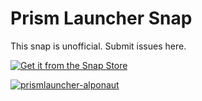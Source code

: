 # Prism Launcher Snap

This snap is unofficial. Submit issues here.

[![Get it from the Snap Store](https://snapcraft.io/static/images/badges/en/snap-store-black.svg)](https://snapcraft.io/prismlauncher-alponaut)

[![prismlauncher-alponaut](https://snapcraft.io/prismlauncher-alponaut/badge.svg)](https://snapcraft.io/prismlauncher-alponaut)
